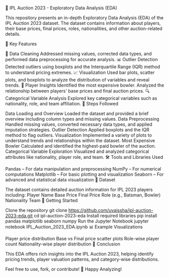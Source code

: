 🏏 IPL Auction 2023 - Exploratory Data Analysis (EDA)

This repository presents an in-depth Exploratory Data Analysis (EDA) of the IPL Auction 2023 dataset. The dataset contains information about players, their base prices, final prices, roles, nationalities, and other auction-related details.

📌 Key Features

🧹 Data Cleaning
Addressed missing values, corrected data types, and performed data preprocessing for accurate analysis.
📊 Outlier Detection
Detected outliers using boxplots and the Interquartile Range (IQR) method to understand pricing extremes.
📈 Visualization
Used bar plots, scatter plots, and boxplots to analyze the distribution of variables and reveal trends.
👤 Player Insights
Identified the most expensive bowler.
Analyzed the relationship between players' base prices and final auction prices.
🔍 Categorical Variable Analysis
Explored key categorical variables such as nationality, role, and team affiliation.
🧾 Steps Followed

Data Loading and Overview
Loaded the dataset and provided a brief overview including column types and missing values.
Data Preprocessing
Handled missing values, converted necessary data types, and applied imputation strategies.
Outlier Detection
Applied boxplots and the IQR method to flag outliers.
Visualization
Implemented a variety of plots to understand trends and relationships within the dataset.
Most Expensive Bowler
Calculated and identified the highest-paid bowler of the auction.
Categorical Variable Exploration
Visualized and analyzed categorical attributes like nationality, player role, and team.
🛠️ Tools and Libraries Used

Pandas – For data manipulation and preprocessing
NumPy – For numerical computations
Matplotlib – For basic plotting and visualization
Seaborn – For advanced and statistical data visualization
📂 Dataset

The dataset contains detailed auction information for IPL 2023 players including:
Player Name
Base Price
Final Price
Role (e.g., Batsman, Bowler)
Nationality
Team
🚀 Getting Started

Clone the repository
git clone https://github.com/uvaissha/ipl-auction-2023-eda.git
cd ipl-auction-2023-eda
Install required libraries
pip install pandas matplotlib seaborn numpy
Run the Jupyter Notebook
jupyter notebook IPL_Auction_2023_EDA.ipynb
📊 Example Visualizations

Player price distribution
Base vs Final price scatter plots
Role-wise player count
Nationality-wise player distribution
📌 Conclusion

This EDA offers rich insights into the IPL Auction 2023, helping identify pricing trends, player valuation patterns, and category-wise distributions.

Feel free to use, fork, or contribute! 💙
Happy Analyzing!
